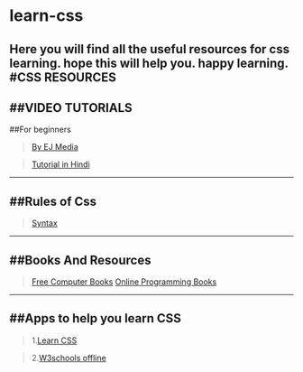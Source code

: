 # learn-css
Here you will find all the useful resources for css learning. hope this will help you. happy learning.
#CSS RESOURCES
----
##VIDEO TUTORIALS
----
##For beginners

>[By EJ Media](https://www.youtube.com/playlist?list=PLr6-GrHUlVf8JIgLcu3sHigvQjTw_aC9C)

>[Tutorial in Hindi](https://www.youtube.com/playlist?list=PLHpTOkCsd2tMdHSUqV2CPpf73K7z_AIq_)
----
##Rules of Css
----
>[Syntax](http://www.w3schools.com/css/)
----
##Books And Resources
----
>[Free Computer Books](http://freecomputerbooks.com/webCssBooks.html)
>[Online Programming Books](http://www.onlineprogrammingbooks.com/css/)
----
##Apps to help you learn CSS
----
>1.[Learn CSS](https://play.google.com/store/apps/details?id=com.sololearn.csstrial)
           
>2.[W3schools offline](https://play.google.com/store/apps/details?id=w3schools.offline)
